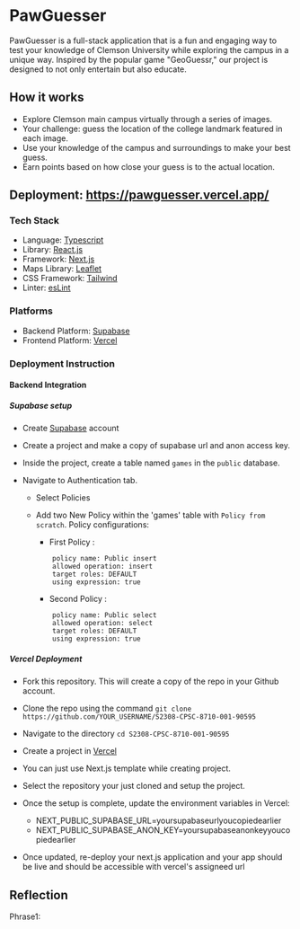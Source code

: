 # PawGuesser

PawGuesser is a full-stack application that is a fun and engaging way to test your knowledge of Clemson University while exploring the campus in a unique way.
Inspired by the popular game "GeoGuessr," our project is designed to not only entertain but also educate.

## How it works

- Explore Clemson main campus virtually through a series of images.
- Your challenge: guess the location of the college landmark featured in each image.
- Use your knowledge of the campus and surroundings to make your best guess.
- Earn points based on how close your guess is to the actual location.

## Deployment: https://pawguesser.vercel.app/

### Tech Stack

- Language: [Typescript](https://www.typescriptlang.org/)
- Library: [React.js](https://react.dev/)
- Framework: [Next.js](https://nextjs.org/)
- Maps Library: [Leaflet](https://leafletjs.com/)
- CSS Framework: [Tailwind](https://tailwindcss.com/)
- Linter: [esLint](https://eslint.org/)

### Platforms

- Backend Platform: [Supabase](https://supabase.com/)
- Frontend Platform: [Vercel](https://vercel.com/)

### Deployment Instruction

#### Backend Integration

##### Supabase setup

- Create [Supabase](https://supabase.com/) account
- Create a project and make a copy of supabase url and anon access key.
- Inside the project, create a table named `games` in the `public` database.
- Navigate to Authentication tab.

  - Select Policies
  - Add two New Policy within the 'games' table with `Policy from scratch`. Policy configurations:

    - First Policy :

    ```
        policy name: Public insert
        allowed operation: insert
        target roles: DEFAULT
        using expression: true
    ```

    - Second Policy :

    ```
        policy name: Public select
        allowed operation: select
        target roles: DEFAULT
        using expression: true
    ```

##### Vercel Deployment

- Fork this repository. This will create a copy of the repo in your Github account.
- Clone the repo using the command `git clone https://github.com/YOUR_USERNAME/S2308-CPSC-8710-001-90595`
- Navigate to the directory `cd S2308-CPSC-8710-001-90595`
- Create a project in [Vercel](https://vercel.com/)
- You can just use Next.js template while creating project.
- Select the repository your just cloned and setup the project.
- Once the setup is complete, update the environment variables in Vercel:

  - NEXT_PUBLIC_SUPABASE_URL=yoursupabaseurlyoucopiedearlier
  - NEXT_PUBLIC_SUPABASE_ANON_KEY=yoursupabaseanonkeyyoucopiedearlier

- Once updated, re-deploy your next.js application and your app should be live and should be accessible with vercel's assigneed url

## Reflection
Phrase1: 
